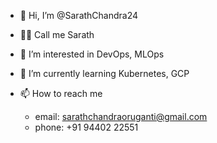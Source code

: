 - 👋 Hi, I’m @SarathChandra24
- 👨‍💻 Call me Sarath
- 👀 I’m interested in DevOps, MLOps
- 🌱 I’m currently learning Kubernetes, GCP

- 📫 How to reach me 
   - email: sarathchandraoruganti@gmail.com
   - phone: +91 94402 22551



<!--- 
- 💞️ I’m looking to collaborate on ...
--->

<!---
SarathChandra24/SarathChandra24 is a ✨ special ✨ repository because its `README.md` (this file) appears on your GitHub profile.
You can click the Preview link to take a look at your changes.
--->
